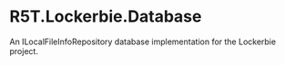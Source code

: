 # R5T.Lockerbie.Database
An ILocalFileInfoRepository database implementation for the Lockerbie project.
